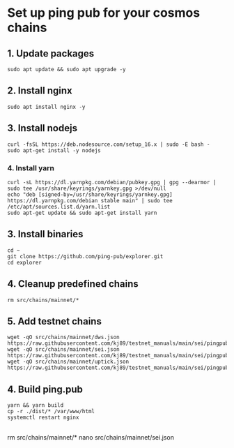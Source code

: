 # Set up ping pub for your cosmos chains

## 1. Update packages
```
sudo apt update && sudo apt upgrade -y
```

## 2. Install nginx
```
sudo apt install nginx -y
```

## 3. Install nodejs
```
curl -fsSL https://deb.nodesource.com/setup_16.x | sudo -E bash -
sudo apt-get install -y nodejs
```

### 4. Install yarn
```
curl -sL https://dl.yarnpkg.com/debian/pubkey.gpg | gpg --dearmor | sudo tee /usr/share/keyrings/yarnkey.gpg >/dev/null
echo "deb [signed-by=/usr/share/keyrings/yarnkey.gpg] https://dl.yarnpkg.com/debian stable main" | sudo tee /etc/apt/sources.list.d/yarn.list
sudo apt-get update && sudo apt-get install yarn
```

## 3. Install binaries
```
cd ~
git clone https://github.com/ping-pub/explorer.git
cd explorer
```

## 4. Cleanup predefined chains
```
rm src/chains/mainnet/*
```

## 5. Add testnet chains
```
wget -qO src/chains/mainnet/dws.json https://raw.githubusercontent.com/kj89/testnet_manuals/main/sei/pingpub_chains/dws.json
wget -qO src/chains/mainnet/sei.json https://raw.githubusercontent.com/kj89/testnet_manuals/main/sei/pingpub_chains/sei.json
wget -qO src/chains/mainnet/uptick.json https://raw.githubusercontent.com/kj89/testnet_manuals/main/sei/pingpub_chains/uptick.json
```

## 4. Build ping.pub
```
yarn && yarn build
cp -r ./dist/* /var/www/html
systemctl restart nginx
```

## 
rm src/chains/mainnet/*
nano src/chains/mainnet/sei.json